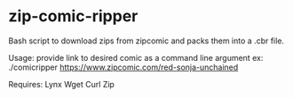 # zip-comic-ripper
Bash script to download zips from zipcomic and packs them into a .cbr file.

Usage: provide link to desired comic as a command line argument 
ex: ./comicripper https://www.zipcomic.com/red-sonja-unchained

Requires:
Lynx
Wget
Curl
Zip
